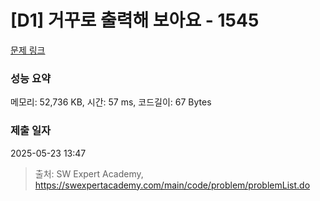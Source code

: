 # [D1] 거꾸로 출력해 보아요 - 1545 

[문제 링크](https://swexpertacademy.com/main/code/problem/problemDetail.do?contestProbId=AV2gbY0qAAQBBAS0) 

### 성능 요약

메모리: 52,736 KB, 시간: 57 ms, 코드길이: 67 Bytes

### 제출 일자

2025-05-23 13:47



> 출처: SW Expert Academy, https://swexpertacademy.com/main/code/problem/problemList.do